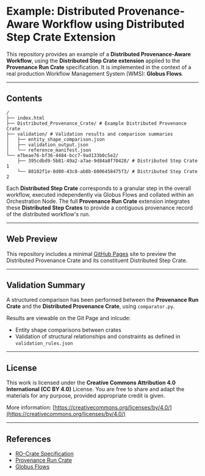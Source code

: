 # Example: Distributed Provenance-Aware Workflow using Distributed Step Crate Extension

This repository provides an example of a **Distributed Provenance-Aware Workflow**, using the **Distributed Step Crate extension** applied to the **Provenance Run Crate** specification. It is implemented in the context of a real production Workflow Management System (WMS): **Globus Flows**.

---

## Contents

```
/
├── index.html                          
├── Distributed_Provenance_Crate/ # Example Distributed Provenance Crate
├── validation/ # Validation results and comparison summaries
│   ├── entity_shape_comparison.json
│   ├── validation_output.json
│   └── reference_manifest.json
└── e7beae76-bf36-4484-bcc7-9ad133b0c5e2/
    ├── 395cdbd9-5b81-49a2-a7ae-9d84a8f70428/ # Distributed Step Crate 1
    └── 88102f1e-8d80-43c8-ab8b-6006458475f3/ # Distributed Step Crate 2
```

Each **Distributed Step Crate** corresponds to a granular step in the overall workflow, executed independently via Globus Flows and collated within an Orchestration Node. The full **Provenance Run Crate** extension integrates these **Distributed Step Crates** to provide a contiguous provenance record of the distributed workflow's run.

---

## Web Preview

This repository includes a minimal [GitHub Pages](https://gusellerm.github.io/distributed-provenance-example/) site to preview the Distributed Provenance Crate and its constituent Distributed Step Crate.

---

## Validation Summary

A structured comparison has been performed between the **Provenance Run Crate** and the **Distributed Provenance Crate**, using `comparator.py`.

Results are viewable on the Git Page and inlcude:

- Entity shape comparisons between crates
- Validation of structural relationships and constraints as defined in `validation_rules.json`

---

## License

This work is licensed under the **Creative Commons Attribution 4.0 International (CC BY 4.0)** License.
You are free to share and adapt the materials for any purpose, provided appropriate credit is given.

More information: [https://creativecommons.org/licenses/by/4.0/](https://creativecommons.org/licenses/by/4.0/)

---

## References

- [RO-Crate Specification](https://www.researchobject.org/ro-crate/)
- [Provenance Run Crate](https://www.researchobject.org/workflow-run-crate/profiles/provenance_run_crate/)
- [Globus Flows](https://www.globus.org/globus-flows)

